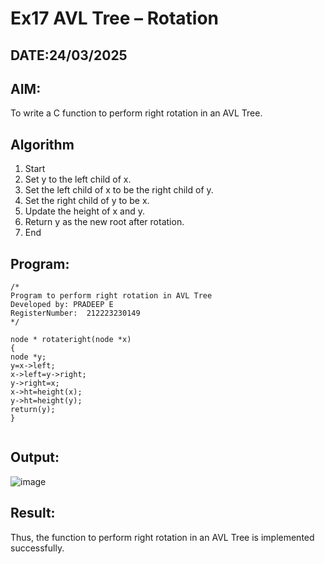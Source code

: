 # Ex17 AVL Tree – Rotation
## DATE:24/03/2025
## AIM:
To write a C function to perform right rotation in an AVL Tree.

## Algorithm
1. Start 
2. Set y to the left child of x. 
3. Set the left child of x to be the right child of y. 
4. Set the right child of y to be x. 
5. Update the height of x and y. 
6. Return y as the new root after rotation. 
7. End  
## Program:
```
/*
Program to perform right rotation in AVL Tree
Developed by: PRADEEP E
RegisterNumber:  212223230149
*/
```
```
node * rotateright(node *x)
{
node *y;
y=x->left;
x->left=y->right;
y->right=x;
x->ht=height(x);
y->ht=height(y);
return(y);
}
 
```
## Output:

![image](https://github.com/user-attachments/assets/6d08a939-393a-4526-acab-6cbff4a67f77)


## Result:
Thus, the function to perform right rotation in an AVL Tree is implemented successfully.
